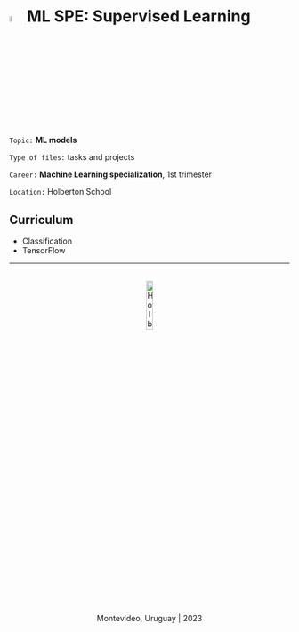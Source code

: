 # <a> <img src="https://cdn-icons-png.flaticon.com/512/5464/5464786.png" alt="flaticon" width=5%></img></a> **ML SPE: Supervised Learning**

`Topic:` **ML models**

`Type of files:` tasks and projects

`Career:` **Machine Learning specialization**, 1st trimester

`Location:` Holberton School

## Curriculum
- Classification
- TensorFlow

<hr><br>
<div align="center">
    <img src="https://apply.holbertonschool.com/holberton-logo.png" alt="Holberton logo" width=15%></img>
</div>

<p align="center">Montevideo, Uruguay | 2023</p>